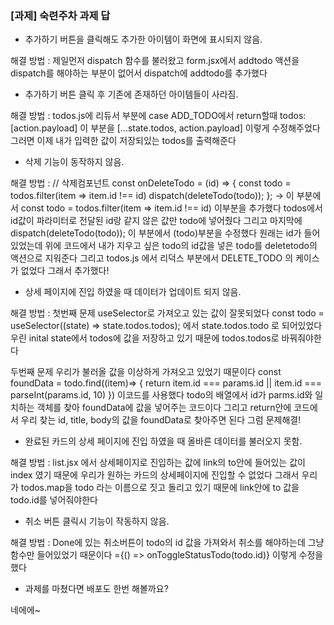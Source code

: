 ### [과제] 숙련주차 과제 답

- 추가하기 버튼을 클릭해도 추가한 아이템이 화면에 표시되지 않음.

해결 방법 : 
제일먼저 dispatch 함수를 불러왔고
form.jsx에서 addtodo 액션을 dispatch를 해야하는 부분이 없어서
dispatch에 addtodo를 추가했다


- 추가하기 버튼 클릭 후 기존에 존재하던 아이템들이 사라짐.

해결 방법 : 
todos.js에 리듀서 부분에
case ADD_TODO에서 return할때 todos: [action.payload] 이 부분을
[...state.todos, action.payload] 이렇게 수정해주었다
그러면 이제 내가 입력한 값이 저장되있는 todos를 출력해준다

- 삭제 기능이 동작하지 않음.

해결 방법 : 
// 삭제컴포넌트
  const onDeleteTodo = (id) => {
    const todo = todos.filter(item => item.id !== id)
    dispatch(deleteTodo(todo));
  };
-> 이 부분에서 const todo = todos.filter(item => item.id !== id) 이부분을 추가했다
todos에서 id값이 파라미터로 전달된 id랑 같지 않은 값만 todo에 넣어줬다
그리고 마지막에 dispatch(deleteTodo(todo)); 이 부분에서 (todo)부분을 수정했다 원래는 id가 들어있었는데
위에 코드에서 내가 지우고 싶은 todo의 id값을 넣은 todo를 deletetodo의 액션으로 지워준다
그리고 todos.js 에서 리덕스 부분에서 DELETE_TODO 의 케이스가 없었다 그래서 추가했다!

- 상세 페이지에 진입 하였을 때 데이터가 업데이트 되지 않음.

해결 방법 : 
첫번째 문제 useSelector로 가져오고 있는 값이 잘못되었다 
const todo = useSelector((state) => state.todos.todos); 에서
state.todos.todo 로 되어있었다 우린 inital state에서 todos에 값을 저장하고 있기 때문에 
todos.todos로 바꿔줘야한다

두번째 문제 우리가 불러올 값을 이상하게 가져오고 있었기 때문이다
  const foundData = todo.find((item)=> {
    return item.id === params.id || item.id === parseInt(params.id, 10)
  }) 이코드를 사용했다
  todo의 배열에서 id가 parms.id와 일치하는 객체를 찾아 foundData에 값을 넣어주는 코드이다
  그리고 return안에 코드에서 우리 찾는 id, title, body의 값을 foundData로 찾아주면 된다 그럼 문제해결!

- 완료된 카드의 상세 페이지에 진입 하였을 때 올바른 데이터를 불러오지 못함.

해결 방법 : 
list.jsx 에서 상세페이지로 진입하는 값에 link의 to안에 들어있는 값이
index 였기 때문에 우리가 원하는 카드의 상세페이지에 진입할 수 없었다
그래서 우리가 todos.map을 todo 라는 이름으로 짓고 돌리고 있기 때문에 link안에 to 값을 todo.id를 넣어줘야한다

- 취소 버튼 클릭시 기능이 작동하지 않음.

해결 방법 : 
Done에 있는 취소버튼이
todo의 id 값을 가져와서 취소를 해야하는데 그냥 함수만 들어있었기 때문이다
={() => onToggleStatusTodo(todo.id)} 이렇게 수정을 했다

- 과제를 마쳤다면 배포도 한번 해볼까요?

네에에~
